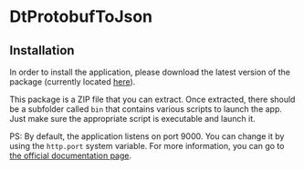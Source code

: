 # DtProtobufToJson

## Installation
In order to install the application, please download the latest version of the package (currently located [here](https://github.com/EllanVanninCA/DtProtobufToJson/blob/master/dist/universal/dtprotobuftojson.zip)).

This package is a ZIP file that you can extract. Once extracted, there should be a subfolder called `bin` that contains various scripts to launch the app. Just make sure the appropriate script is executable and launch it.

PS: By default, the application listens on port 9000. You can change it by using the `http.port` system variable. For more information, you can go to [the official documentation page](https://www.playframework.com/documentation/2.4.x/ProductionConfiguration#specifying-the-http-server-address-and-port-using-system-properties).